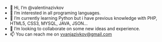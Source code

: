 - 👋 Hi, I’m @valentinazivkov
- 👀 I’m interested in all programing languages.
- 🌱 I’m currently learning Python but i have previous knowledge with PHP, HTML5, CSS3, MYSQL, JAVA, JSON...
- 💞️ I’m looking to collaborate on some new ideas and experience.
- 📫 You can reach me on vvanjazivkov@gmail.com

<!---
valentinazivkov/valentinazivkov is a ✨ special ✨ repository because its `README.md` (this file) appears on your GitHub profile.
You can click the Preview link to take a look at your changes.
--->
